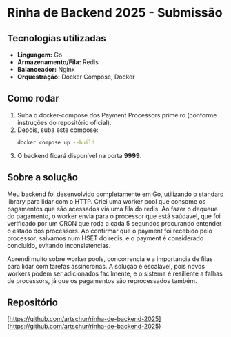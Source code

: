 # Rinha de Backend 2025 - Submissão

## Tecnologias utilizadas
- **Linguagem:** Go
- **Armazenamento/Fila:** Redis
- **Balanceador:** Nginx
- **Orquestração:** Docker Compose, Docker

## Como rodar
1. Suba o docker-compose dos Payment Processors primeiro (conforme instruções do repositório oficial).
2. Depois, suba este compose:
   ```sh
   docker compose up --build
   ```
3. O backend ficará disponível na porta **9999**.

## Sobre a solução
Meu backend foi desenvolvido completamente em Go, utilizando o standard library para lidar com o HTTP. Criei uma worker pool que consome os pagamentos que são acessados via uma fila do redis. Ao fazer o dequeue do pagamento, o worker envia para o processor que está saúdavel, que foi verificado por um CRON que roda a cada 5 segundos procurando entender o estado dos processors. Ao confirmar que o payment foi recebido pelo processor. salvamos num HSET do redis, e o payment é considerado concluído, evitando inconsistencias.

Aprendi muito sobre worker pools, concorrencia e a importancia de filas para lidar com tarefas assíncronas. A solução é escalável, pois novos workers podem ser adicionados facilmente, e o sistema é resiliente a falhas de processors, já que os pagamentos são reprocessados também.

## Repositório
[https://github.com/artschur/rinha-de-backend-2025](https://github.com/artschur/rinha-de-backend-2025)
